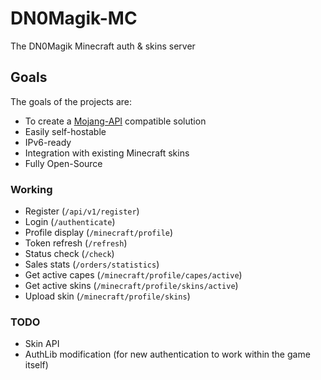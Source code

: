 # DN0Magik-MC
The DN0Magik Minecraft auth &amp; skins server

## Goals

The goals of the projects are:
 - To create a [Mojang-API](https://wiki.vg/Mojang_API) compatible solution
 - Easily self-hostable
 - IPv6-ready
 - Integration with existing Minecraft skins
 - Fully Open-Source

### Working

 - Register (`/api/v1/register`)
 - Login (`/authenticate`)
 - Profile display (`/minecraft/profile`)
 - Token refresh (`/refresh`)
 - Status check (`/check`)
 - Sales stats (`/orders/statistics`)
 - Get active capes (`/minecraft/profile/capes/active`)
 - Get active skins (`/minecraft/profile/skins/active`)
 - Upload skin (`/minecraft/profile/skins`)

### TODO

 - Skin API
 - AuthLib modification (for new authentication to work within the game itself)
